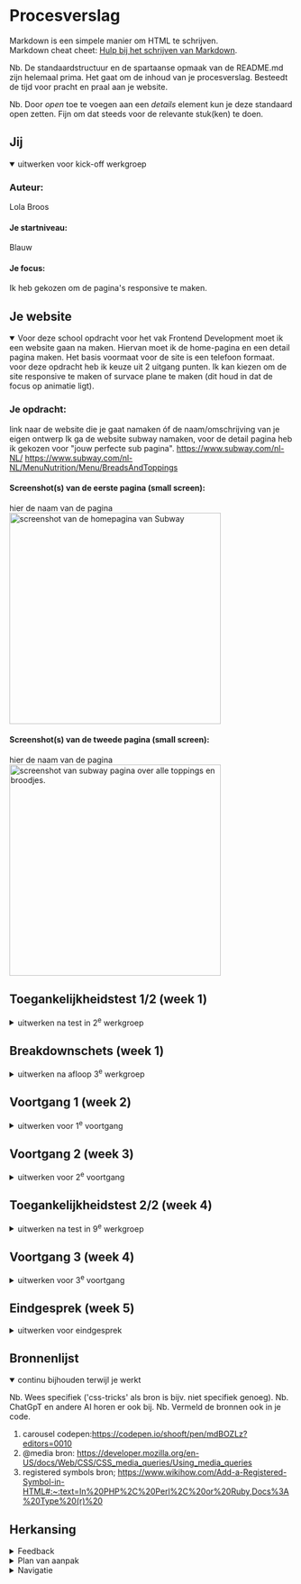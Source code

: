 # Procesverslag
Markdown is een simpele manier om HTML te schrijven.  
Markdown cheat cheet: [Hulp bij het schrijven van Markdown](https://github.com/adam-p/markdown-here/wiki/Markdown-Cheatsheet).

Nb. De standaardstructuur en de spartaanse opmaak van de README.md zijn helemaal prima. Het gaat om de inhoud van je procesverslag. Besteedt de tijd voor pracht en praal aan je website.

Nb. Door *open* toe te voegen aan een *details* element kun je deze standaard open zetten. Fijn om dat steeds voor de relevante stuk(ken) te doen.



<!-- in read me toevoegen wat je wou toevoegen maar geen tijd voor had -->

## Jij

<details open>
  <summary>uitwerken voor kick-off werkgroep</summary>

  ### Auteur:
  Lola Broos

  #### Je startniveau:
  Blauw

  #### Je focus:
  Ik heb gekozen om de pagina's responsive te maken.
 
</details>





## Je website

<details open>
  <summary>
  Voor deze school opdracht voor het vak Frontend Development moet ik een website gaan na maken. Hiervan moet ik de home-pagina en een detail pagina maken. Het basis voormaat voor de site is een telefoon formaat. voor deze opdracht heb ik keuze uit 2 uitgang punten. Ik kan kiezen om de site responsive te maken of survace plane te maken (dit houd in dat de focus op animatie ligt). 
  </summary>

  ### Je opdracht:
  link naar de website die je gaat namaken óf de naam/omschrijving van je eigen ontwerp
  Ik ga de website subway namaken, voor de detail pagina heb ik gekozen voor "jouw perfecte sub pagina". 
  https://www.subway.com/nl-NL/
  https://www.subway.com/nl-NL/MenuNutrition/Menu/BreadsAndToppings

  

  #### Screenshot(s) van de eerste pagina (small screen): 
  hier de naam van de pagina  
  <img src="readme-img/screenshot-page1.png" width="375px" alt="screenshot van de homepagina van Subway">

  #### Screenshot(s) van de tweede pagina (small screen):
  hier de naam van de pagina  
  <img src="readme-img/screenshot-page2.png" width="375px" alt="screenshot van subway pagina over alle toppings en broodjes.">
 
</details>



## Toegankelijkheidstest 1/2 (week 1)

<details>
  <summary>uitwerken na test in 2<sup>e</sup> werkgroep</summary>

  ### Bevindingen
  Lijst met je bevindingen die in de test naar voren kwamen:
  - sommige delen tekst hebben geen focus
  - foto's met tekst inhoud hebben en lege alt en worden dus genegeerd
  - text wordt overgeslagen

</details>



## Breakdownschets (week 1)

<details>
  <summary>uitwerken na afloop 3<sup>e</sup> werkgroep</summary>

  ### de hele pagina: 
  <img src="readme-img/breakdownpage1.png" width="375px" alt="breakdown van de hele pagina">
  <img src="readme-img/breakdownpage2.png" width="375px" alt="breakdown van de hele pagina">

  ### dynamisch deel (bijv menu): 
  <img src="readme-img/dynamisch-deel1A.png" width="375px" alt="breakdown van een dynamisch deel">
  <img src="readme-img/dynamisch-deel1B.png" width="375px" alt="breakdown van een dynamisch deel"> 

  ### wellicht nog een dynamisch deel (bijv filter): 
  <img src="readme-img/dynamisch-deel2A.png" width="375px" alt="breakdown van nog een dynamisch deel">
  <img src="readme-img/dynamisch-deel2B.png" width="375px" alt="breakdown van nog een dynamisch deel">
</details>





## Voortgang 1 (week 2)

<details>
  <summary>uitwerken voor 1<sup>e</sup> voortgang</summary> 

  ### Stand van zaken
 ik heb mijn html voor mijn twee pagina's gemaatk
    <img src="readme-img/eigen-site-homew1.png" width="375px" alt="home pagina">
    <img src="readme-img/eigen-site-detailw1.png" width="375px" alt="detail pagina">

  ### Agenda voor meeting
  ik heb nog geen specefieke vragen omdat ik alleen nog maar de html heb

  ### Verslag van meeting
 Ik had alleen nog de html code, maar ik werd geholpen om mijn html correct te maken met articles en divs

</details>





## Voortgang 2 (week 3)

<details>
  <summary>uitwerken voor 2<sup>e</sup> voortgang</summary>

  ### Stand van zaken
 Ik ben begonnen met mijn css ik had wel last met de navigatie balk en hoe ik doe beter responsive kon maken. 
  <img src="readme-img/voortgang2.png" width="375px" alt="navbar">

  ### Agenda voor meeting
  vragen over mijn navigatie bar en hoe ik de beter responive kan maken 


  ### Verslag van meeting
 - nog een keer de oefening maken en daar de oplossing vinden

</details>





## Toegankelijkheidstest 2/2 (week 4)

<details>
  <summary>uitwerken na test in 9<sup>e</sup> werkgroep</summary>

  ### Bevindingen
  - list toevoegen
  - bij de footer staat de tekst erg dichtbij elkaar

</details>





## Voortgang 3 (week 4)

<details>
  <summary>uitwerken voor 3<sup>e</sup> voortgang</summary>

  ### Stand van zaken
mijn nav bar werkt nog steeds niet en het lukt niet om mijn footer goed responsive te maken


  ### Agenda voor meeting
  vragen om hoe ik mijn nav bar en footer kan verbeteren


  ### Verslag van meeting
 @media gebruiken voor de footer
 javascript voor de navigatie gebruiken zodat het een hamburger menu wordt
  <img src="readme-img/code@media.png" width="375px" alt="code over @media">

</details>





## Eindgesprek (week 5)

<details>
  <summary>uitwerken voor eindgesprek</summary>

  ### Je uitkomst - karakteristiek screenshots:
  <img src="readme-img/eindpagina1.png" width="375px" alt="uitomst opdracht 1 home pagina">
  <img src="readme-img/eindpagina2.png" width="375px" alt="uitomst opdracht 1 detail pagina">

  ### Dit ging goed/Heb ik geleerd: 
  Korte omschrijving met plaatjes
  het ging uiteindelijk goed op flexbox te gebruiken en nu weet ik ook veel meer over flexbox en hoe ik dat beter kan gebruiken

  <img src="readme-img/detail-groot.png" width="375px" alt="eigen website pagina groot formaat">
  <img src="readme-img/detail-klein.png" width="375px" alt="eigen website pagina klein formaat">

  ### Dit was lastig/Is niet gelukt:
  Korte omschrijving met plaatjes
  wat mij niet is gelukt maar wel had willen toevoegen als ik meer tijd had was dat op de home pagina dat het franschishe hetzelfde was zoals bij de echte subway site, ik denk zelf dat ik de afbeelding had kunnen tonen door @media en dan min/max width te kunnen gebruiken. 

  wat ik erg lastig vond was de carousel, ik had veel tutorials gevolgd en er kwam maar geen goede carousel uit die goed werkte en responsive was. uiteindelijk zag ik op teams een codepen van een carousel en heb ik die overgenomen, ik vind het nog steeds lastig maar ik snap de code wel. 

  <img src="readme-img/franchise-groot.png" width="375px" alt="franschise op pagina groot">
  <img src="readme-img/franschise-klein.png" width="375px" alt="franchise op pagina klein">
  <img src="readme-img/carousel.png" width="375px" alt="Carousel op mijn eigen website">
</details>





## Bronnenlijst

<details open>
  <summary>continu bijhouden terwijl je werkt</summary>

  Nb. Wees specifiek ('css-tricks' als bron is bijv. niet specifiek genoeg). 
  Nb. ChatGpT en andere AI horen er ook bij.
  Nb. Vermeld de bronnen ook in je code.

  1. carousel codepen:https://codepen.io/shooft/pen/mdBOZLz?editors=0010
  2. @media bron: https://developer.mozilla.org/en-US/docs/Web/CSS/CSS_media_queries/Using_media_queries
  3. registered symbols bron; https://www.wikihow.com/Add-a-Registered-Symbol-in-HTML#:~:text=In%20PHP%2C%20Perl%2C%20or%20Ruby,Docs%3A%20Type%20(r)%20

</details>

## Herkansing
<details>
  <summary>Feedback </summary>
  - navigatie beter responsive maken
  - tweede pagina visiueel verbeteren
  - read me beter uitwerken voor de herkansing
</details>

<details>
  <summary> Plan van aanpak </summary>
  - Ik wil voor de navigatie de media min-width groter maken zodat het hamburger menu eerder komt. Ook wil ik de button in het hamburger menu doormidel van flexbox naar links zetten.
  - op de homepagina wil ik de franschise button weer goed zetten.
  - voor de detail pagina wil ik het mooier maken door alles vooral in hetmidden te zetten. ook wil ik de buttons minder groot maken.  
</details>

<details>
  <summary> Navigatie </summary>
  -  ik heb bij de navigaite de min-width veranderd zodat er eerder naar het hamburger menu wordt gesprongen. Ik heb ook de sluit button op dezelfde plek gezet zodat het sluiten van het menu makkelijk ging.

  <img src="readme-img/nieuwe-nav-width 2.png" width="375px" alt="Nieuwe nav width">

  <img src="readme-img/nieuwe-nav.png" width="375px" alt="Nieuwe nav">

  <img src="readme-img/nieuwe-nav-uitgeklapt.png" width="375px" alt="Nieuwe nav uitgeklapt">
  <img src="readme-img/franschise-button-code.png" width="375px" alt="code van franschise button">
</details>

